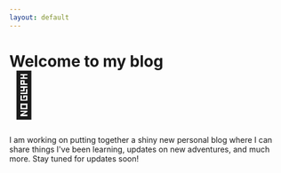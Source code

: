 ```yaml
---
layout: default
---
```


# Welcome to my blog

<h1 style="font-size: 80px; margin: -25px 0 25px 0px;">🚧</h1>
I am working on putting together a shiny new personal blog where I can share things I've been learning, updates on new adventures, and much more. Stay tuned for updates soon!
